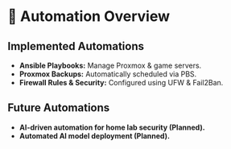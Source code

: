# 🤖 Automation Overview

## Implemented Automations
- **Ansible Playbooks:** Manage Proxmox & game servers.
- **Proxmox Backups:** Automatically scheduled via PBS.
- **Firewall Rules & Security:** Configured using UFW & Fail2Ban.

## Future Automations
- **AI-driven automation for home lab security (Planned).**
- **Automated AI model deployment (Planned).**

